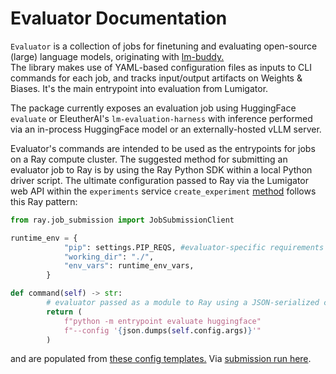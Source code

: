 # Evaluator Documentation

`Evaluator` is a collection of jobs for finetuning and evaluating open-source (large) language models, originating with [lm-buddy.](https://github.com/mozilla-ai/lm-buddy)  
The library makes use of YAML-based configuration files as inputs to CLI commands for each job, and tracks input/output artifacts on Weights & Biases.
It's the main entrypoint into evaluation from Lumigator. 

The package currently exposes an evaluation job using HuggingFace `evaluate` or EleutherAI's  `lm-evaluation-harness` with inference performed via an in-process HuggingFace model or an externally-hosted vLLM server.

Evaluator's commands are intended to be used as the entrypoints for jobs on a Ray compute cluster. 
The suggested method for submitting an evaluator job to Ray is by using the Ray Python SDK within a local Python driver script. 
The ultimate configuration passed to Ray via the Lumigator web API within the `experiments` service `create_experiment` [method](https://github.com/mozilla-ai/lumigator/blob/ddf40ee48fe0ab64ec36918844cfcfd26753b753/lumigator/python/mzai/backend/services/experiments.py#L73) follows this Ray pattern:

```python
from ray.job_submission import JobSubmissionClient

runtime_env = {
            "pip": settings.PIP_REQS, #evaluator-specific requirements
            "working_dir": "./",
            "env_vars": runtime_env_vars,
        }

def command(self) -> str:
        # evaluator passed as a module to Ray using a JSON-serialized config.
        return (
            f"python -m entrypoint evaluate huggingface"
            f"--config '{json.dumps(self.config.args)}'"
        )

```
and are populated from [these config templates.](https://github.com/mozilla-ai/lumigator/blob/main/lumigator/python/mzai/backend/backend/config_templates.py)
Via [submission run here](https://github.com/mozilla-ai/lumigator/blob/main/lumigator/python/mzai/backend/backend/ray_submit/submission.py). 

